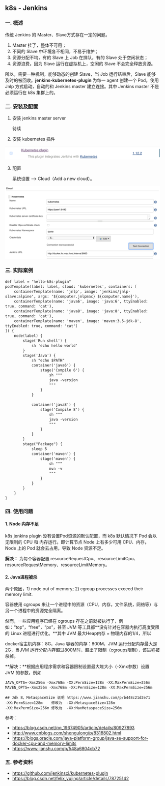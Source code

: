 ## k8s - Jenkins

### 一. 概述

传统 Jenkins 的 Master、Slave方式存在一定的问题。

1. Master 挂了，整体不可用；
2. 不同的 Slave 中环境各不相同，不易于维护；
3. 资源分配不均，有的 Slave 上 Job 在排队，有的 Slave 处于空闲状态；
4. 资源浪费，因为 Slave 运行在虚拟机上，空闲的 Slave 不会完全释放资源。

所以，需要一种机制，能够动态的创建 Slave，当 Job 运行结束后，Slave 能够及时的被回收。**jenkins-kubernetes-plugin** 为每一 agent 创建一个 Pod，使用 Jnlp 方式启动，自动的和 Jenkins master 建立连接。其中 Jenkins master 不是必须运行在 k8s 集群上的。

### 二. 安装及配置

1. 安装 jenkins master server

   待续

2. 安装 kubernetes 插件

![k8s-jenkins](./images/k8s-jenkins.png)

3. 配置

   系统设置 ——> Cloud（Add a new cloud）。

![config](./images/config.png)

### 三. 实际案例

```yacas
def label = "hello-k8s-plugin"
podTemplate(label: label, cloud: 'kubernetes', containers: [
    containerTemplate(name: 'jnlp', image: 'jenkins/jnlp-slave:alpine', args: '${computer.jnlpmac} ${computer.name}'),
    containerTemplate(name: 'java6', image: 'java:6', ttyEnabled: true, command: 'cat'),
    containerTemplate(name: 'java8', image: 'java:8', ttyEnabled: true, command: 'cat'),
    containerTemplate(name: 'maven', image: 'maven:3.5-jdk-8', ttyEnabled: true, command: 'cat')
]) {
    node(label) {
        stage('Run shell') {
            sh 'echo hello world'
        }
        stage('Java') {
            sh "echo $PATH"
            container('java6') {
                stage('Compile 6') {
                    sh """
                    java -version
                    """
                }
            }
            
            container('java8') {
                stage('Compile 8') {
                    sh """
                    java -version
                    """
                }
            }
        }
        stage("Package") {
            sleep 5
            container('maven') {
                stage('maven') {
                    sh """
                    mvn -v
                    """
                }
            }
        }
    }
}
```

### 四. 使用问题

#### 1. Node 内存不足

k8s jenkins plugin 没有设置Pod资源的默认配置，而 k8s 默认情况下 Pod 会以无限制的 CPU 和 内存运行。即计算节点 Node 上有多少可用 CPU、内存，Node 上的 Pod 就会去占用，导致 Node 资源不足。

**解决：** 为每个容器配置 resourceRequestCpu、resourceLimitCpu、resourceRequestMemory、resourceLimitMemory。

#### 2. Java进程被杀

两个原因，1) node out of memory; 2) cgroup processes exceed their memory limit.

容器使用 cgroups 来让一个进程中的资源（CPU，内存，文件系统，网络等）与另一个进程中的资源完全隔离。

然而，一些应用程序已经在 cgroups 存在之前就被执行了，例如：“top”，“free”，“ps”，甚至 JVM 等工具都**没有针对在容器内执行高度受限的 Linux 进程进行优化。**其中 JVM 最大Heap内存 = 物理内存的1/4，所以

docker宿主机内存：8G，Java 容器的内存：800M，JVM 运行分配内存最大是2G，当JVM 运行分配内存超过800M时，超出了限制（cgroups限制），该进程被杀掉。

**解决：**根据应用程序需求和容器限制设置最大堆大小（-Xmx参数）设置 JVM 的参数，例如

```properties
JAVA_OPTS=-Xms256m -Xmx768m -XX:PermSize=128m -XX:MaxPermSize=256m
MAVEN_OPTS=-Xms256m -Xmx768m -XX:PermSize=128m -XX:MaxPermSize=256m

## Jdk 8，MetaspaceSize 说明 https://www.jianshu.com/p/b448c21d2e71
-XX:PermSize=128m    修改为  -XX:MetaspaceSize=128m
-XX:MaxPermSize=256m 修改为  -XX:MaxMetaspaceSize=256m
```

参考：

- https://blog.csdn.net/qq_19674905/article/details/80927893
- http://www.cnblogs.com/shengulong/p/8318802.html
- https://blogs.oracle.com/java-platform-group/java-se-support-for-docker-cpu-and-memory-limits
- https://www.jianshu.com/p/548a6804cb72

### 五. 参考资料

- <https://github.com/jenkinsci/kubernetes-plugin>
- https://blog.csdn.net/felix_yujing/article/details/78725142